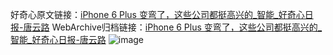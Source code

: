 好奇心原文链接：[iPhone 6 Plus 变弯了，这些公司都挺高兴的_智能_好奇心日报-唐云路](https://www.qdaily.com/articles/2562.html)
WebArchive归档链接：[iPhone 6 Plus 变弯了，这些公司都挺高兴的_智能_好奇心日报-唐云路](http://web.archive.org/web/20190623151235/https://www.qdaily.com/articles/2562.html)
![image](http://ww3.sinaimg.cn/large/007d5XDply1g3v6bgev67j30u05i9b29)